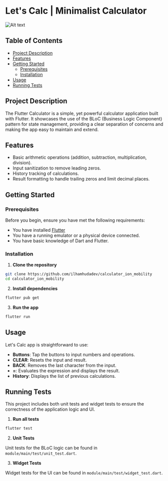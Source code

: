 


# Let's Calc | Minimalist Calculator

![Alt text](https://www.zdnet.com/a/img/resize/e9794c8e2b8a9a9173f0b1f496406d551f6e80b5/2023/08/22/8c939452-01fe-4087-a469-c902c577f0a1/asus-zenfone-10-in-hand.jpg?auto=webp&fit=crop&height=900&width=1200)


## Table of Contents

- [Project Description](#project-description)
- [Features](#features)
- [Getting Started](#getting-started)
  - [Prerequisites](#prerequisites)
  - [Installation](#installation)
- [Usage](#usage)
- [Running Tests](#running-tests)

## Project Description

The Flutter Calculator is a simple, yet powerful calculator application built with Flutter. It showcases the use of the BLoC (Business Logic Component) pattern for state management, providing a clear separation of concerns and making the app easy to maintain and extend.

## Features

- Basic arithmetic operations (addition, subtraction, multiplication, division).
- Input sanitization to remove leading zeros.
- History tracking of calculations.
- Result formatting to handle trailing zeros and limit decimal places.

## Getting Started

### Prerequisites

Before you begin, ensure you have met the following requirements:

- You have installed [Flutter](https://flutter.dev/docs/get-started/install)
- You have a running emulator or a physical device connected.
- You have basic knowledge of Dart and Flutter.

### Installation

1. **Clone the repository**

```bash
git clone https://github.com/ilhamhudadev/calculator_ion_mobility
cd calculator_ion_mobility
```

2. **Install dependencies**

```bash
flutter pub get
```

3. **Run the app**

```bash
flutter run
```

## Usage

Let's Calc app is straightforward to use:

- **Buttons**: Tap the buttons to input numbers and operations.
- **CLEAR**: Resets the input and result.
- **BACK**: Removes the last character from the input.
- **=**: Evaluates the expression and displays the result.
- **History**: Displays the list of previous calculations.

## Running Tests

This project includes both unit tests and widget tests to ensure the correctness of the application logic and UI.

1. **Run all tests**

```bash
flutter test
```

2. **Unit Tests**

Unit tests for the BLoC logic can be found in `module/main/test/unit_test.dart`.

3. **Widget Tests**

Widget tests for the UI can be found in `module/main/test/widget_test.dart`.


